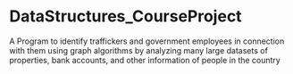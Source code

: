 # DataStructures_CourseProject

A Program to identify traffickers and government employees in connection with them using
graph algorithms by analyzing many large datasets of properties, bank accounts, and other
information of people in the country
